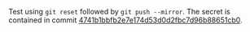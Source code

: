 Test using `git reset` followed by `git push --mirror`. The secret is contained in commit [4741b1bbfb2e7e174d53d0d2fbc7d96b88651cb0](https://github.com/nightwatchcybersecurity/gb_testrepo_reset/commit/4741b1bbfb2e7e174d53d0d2fbc7d96b88651cb0).
